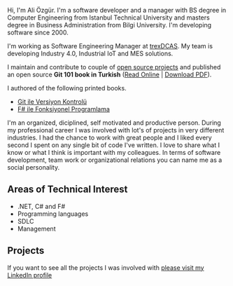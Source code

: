 Hi, I'm Ali Özgür. I'm a software developer and a manager with BS degree in Computer Engineering from Istanbul Technical University and masters degree in Business Administration from Bilgi University. I'm developing software since 2000.

I'm working as Software Engineering Manager at [trexDCAS](https://trex.com.tr/en/home/). My team is developing Industry 4.0, Industrial IoT and  MES solutions.

I maintain and contribute to couple of [open source projects](https://github.com/aliozgur) and published an open source **Git 101 book in Turkish** ([Read Online](https://aliozgur.gitbook.io/git101/) \| [Download PDF](https://www.dropbox.com/s/947k3c4rvid0drr/aliozgur_git101_book.pdf?dl=0)).

I authored of the following printed books.

* [Git ile Versiyon Kontrolü](https://www.dikeyeksen.com/products/git-ile-versiyon-kontrolu)
* [F# ile Fonksiyonel Programlama](https://www.dikeyeksen.com/products/f-ile-fonksiyonel-programlama)


I'm an organized, diciplined, self motivated and productive person. During my professional career I was involved with lot's of projects in very different industries. I had the chance to work with great people and I liked every second I spent on any single bit of code I've written. I love to share what I know or what I think is important with my colleagues. In terms of software development, team work or organizational relations you can name me as a social personality.


## Areas of Technical Interest

* .NET, C# and F#
* Programming languages
* SDLC
* Management

## Projects
If you want to see all the projects I was involved with [please visit my LinkedIn profile](http://linkedin.com/in/aliozgur)


